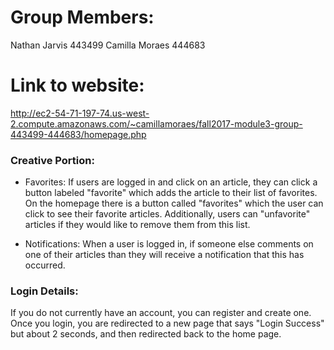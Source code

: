 # Group Members: #
Nathan Jarvis 443499
Camilla Moraes 444683

# Link to website: #

http://ec2-54-71-197-74.us-west-2.compute.amazonaws.com/~camillamoraes/fall2017-module3-group-443499-444683/homepage.php

### Creative Portion: ###

* Favorites:
If users are logged in and click on an article, they can click a button labeled "favorite" which adds the article 
to their list of favorites. On the homepage there is a button called "favorites" which the user can click to see their
favorite articles. Additionally, users can "unfavorite" articles if they would like to remove them from this list.

* Notifications:
When a user is logged in, if someone else comments on one of their articles than they will receive a notification
that this has occurred. 

### Login Details: ###

If you do not currently have an account, you can register and create one. Once you login, you are redirected to a new page
that says "Login Success" but about 2 seconds, and then redirected back to the home page.
